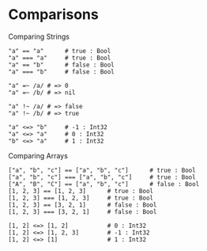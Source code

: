 # Comparisons

Comparing Strings

```crystal
"a" == "a"		# true : Bool
"a" === "a"		# true : Bool
"a" == "b"		# false : Bool
"a" === "b"		# false : Bool

"a" =~ /a/ # => 0
"a" =~ /b/ # => nil

"a" !~ /a/ # => false
"a" !~ /b/ # => true

"a" <=> "b"		# -1 : Int32
"a" <=> "a"		# 0 : Int32
"b" <=> "a"		# 1 : Int32
```

Comparing Arrays

```crystal
["a", "b", "c"] == ["a", "b", "c"]		# true : Bool
["a", "b", "c"] === ["a", "b", "c"]		# true : Bool
["A", "B", "C"] == ["a", "b", "c"]		# false : Bool
[1, 2, 3] == [1, 2, 3]		# true : Bool
[1, 2, 3] === [1, 2, 3]		# true : Bool
[1, 2, 3] == [3, 2, 1]		# false : Bool
[1, 2, 3] === [3, 2, 1]		# false : Bool

[1, 2] <=> [1, 2]			# 0 : Int32
[1, 2] <=> [1, 2, 3]		# -1 : Int32
[1, 2] <=> [1]				# 1 : Int32
```

<!-- TODO: consider other comparisons like >, <, etc -->
<!-- TODO: comparing tuples and other types -->
